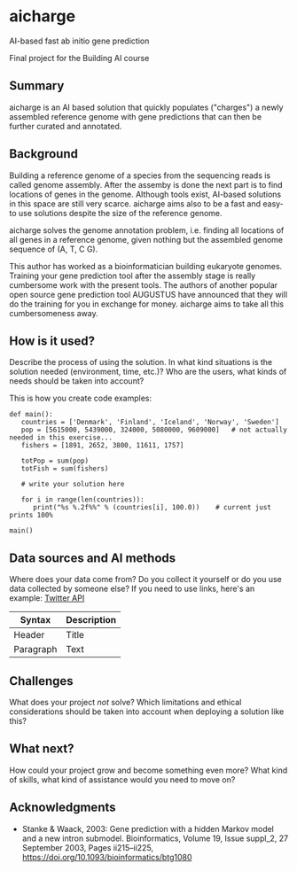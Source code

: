 # aicharge
AI-based fast ab initio gene prediction

Final project for the Building AI course

## Summary

aicharge is an AI based solution that quickly populates ("charges") a newly assembled reference genome with gene predictions that can then be further curated and annotated.


## Background

Building a reference genome of a species from the sequencing reads is called genome assembly. After the assemby is done the next part is to find locations of genes in the genome. Although tools exist, AI-based solutions in this space are still very scarce. aicharge aims also to be a fast and easy-to use solutions despite the size of the reference genome.

aicharge solves the genome annotation problem, i.e. finding all locations of all genes in a reference genome, given nothing but the assembled genome sequence of (A, T, C G).

This author has worked as a bioinformatician building eukaryote genomes. Training your gene prediction tool after the assembly stage is really cumbersome work with the present tools. The authors of another popular open source gene prediction tool AUGUSTUS have announced that they will do the training for you in exchange for money. aicharge aims to take all this cumbersomeness away.

## How is it used?

Describe the process of using the solution. In what kind situations is the solution needed (environment, time, etc.)? Who are the users, what kinds of needs should be taken into account?


This is how you create code examples:
```
def main():
   countries = ['Denmark', 'Finland', 'Iceland', 'Norway', 'Sweden']
   pop = [5615000, 5439000, 324000, 5080000, 9609000]   # not actually needed in this exercise...
   fishers = [1891, 2652, 3800, 11611, 1757]

   totPop = sum(pop)
   totFish = sum(fishers)

   # write your solution here

   for i in range(len(countries)):
      print("%s %.2f%%" % (countries[i], 100.0))    # current just prints 100%

main()
```


## Data sources and AI methods
Where does your data come from? Do you collect it yourself or do you use data collected by someone else?
If you need to use links, here's an example:
[Twitter API](https://developer.twitter.com/en/docs)

| Syntax      | Description |
| ----------- | ----------- |
| Header      | Title       |
| Paragraph   | Text        |

## Challenges

What does your project _not_ solve? Which limitations and ethical considerations should be taken into account when deploying a solution like this?

## What next?

How could your project grow and become something even more? What kind of skills, what kind of assistance would you  need to move on? 


## Acknowledgments

* Stanke & Waack, 2003: Gene prediction with a hidden Markov model and a new intron submodel. Bioinformatics, Volume 19, Issue suppl_2, 27 September 2003, Pages ii215–ii225, https://doi.org/10.1093/bioinformatics/btg1080

